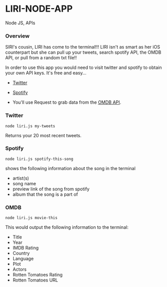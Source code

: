 # LIRI-NODE-APP
  Node JS, 
  APIs
  
### Overview

SIRI's cousin, LIRI has come to the terminal!!!  LIRI isn't as smart as her iOS counterpart but she can pull up your tweets, search spotify API, the OMDB API, or pull from a random txt file!!

In order to use this app you would need to visit twitter and spotify to obtain your own API keys.  It's free and easy...

   * [Twitter](https://www.npmjs.com/package/twitter)
   
   * [Spotify](https://www.npmjs.com/package/node-spotify-api)

   * You'll use Request to grab data from the [OMDB API](http://www.omdbapi.com).

### Twitter
```
node liri.js my-tweets
```
Returns your 20 most recent tweets.

### Spotify
```
node liri.js spotify-this-song
```
shows the following information about the song in the terminal
* artist(s)
* song name
* preview link of the song from spotify
* album that the song is a part of

### OMDB
```
node liri.js movie-this
```
 This would output the following information to the terminal:
* Title
* Year
* IMDB Rating
* Country
* Language
* Plot
* Actors
* Rotten Tomatoes Rating
* Rotten Tomatoes URL
